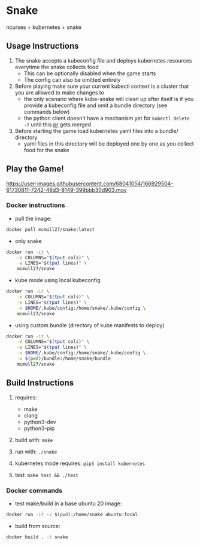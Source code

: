 # Snake
ncurses + kubernetes + snake
## Usage Instructions
1. The snake accepts a kubeconfig file and deploys kubernetes resources everytime the snake collects food
    - This can be optionally disabled when the game starts
    - The config can also be omitted entirely 
2. Before playing make sure your current kubectl context is a cluster that you are allowed to make changes to
    - the only scenario where kube-snake will clean up after itself is if you provide a kubeconfig file and omit a bundle directory (see commands below)
    - the python client doesn't have a mechanism yet for `kubectl delete -f` until this [pr](https://github.com/kubernetes-client/python/pull/1392) gets merged
3. Before starting the game load kubernetes yaml files into a bundle/ directory
    - yaml files in this directory will be deployed one by one as you collect food for the snake

## Play the Game! 

https://user-images.githubusercontent.com/68041054/166929504-61730811-7242-48d3-8149-399bbb30d903.mov

### Docker instructions
- pull the image:
```sh
docker pull mcmull27/snake:latest
```
- only snake
```sh
docker run -it \
    -e COLUMNS="$(tput cols)" \
    -e LINES="$(tput lines)" \
    mcmull27/snake

```

- kube mode using local kubeconfig
```sh
docker run -it \
    -e COLUMNS="$(tput cols)" \
    -e LINES="$(tput lines)" \
    -v $HOME/.kube/config:/home/snake/.kube/config \
    mcmull27/snake
```

- using custom bundle (directory of kube manifests to deploy)
```sh
docker run -it \
    -e COLUMNS="$(tput cols)" \
    -e LINES="$(tput lines)" \
    -v $HOME/.kube/config:/home/snake/.kube/config \
    -v $(pwd)/bundle:/home/snake/bundle
    mcmull27/snake
```

## Build Instructions
1. requires:
    - make
    - clang
    - python3-dev
    - python3-pip

1. build with: `make`
2. run with: `./snake`
3. kubernetes mode requires: `pip3 install kubernetes`
4. test: `make test && ./test`

### Docker commands

- test make/build in a base ubuntu 20 image:
```sh
docker run -it -v $(pwd):/home/snake ubuntu:focal
```
- build from source:
```sh
docker build . -t snake
```
